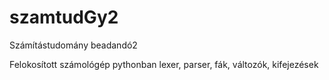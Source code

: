 # szamtudGy2
Számítástudomány beadandó2

Felokosított számológép pythonban 
lexer, parser, fák, változók, kifejezések
